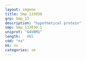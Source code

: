 ```yaml
---
layout: smgene
title: Smp_133030
grp: Smp_13
description: "hypothetical protein"
smp: Smp_133030.1
uniprot: "G4V8M1"
length:   465
cdd: "ns"
kk: ns
categories: sm
---
```

